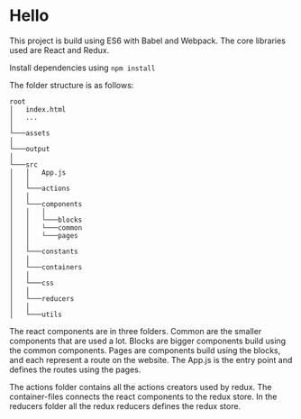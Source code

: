 # Hello
This project is build using ES6 with Babel and Webpack.
The core libraries used are React and Redux. 

Install dependencies using <code>npm install</code>

The folder structure is as follows:

```
root
│   index.html
│   ...   
│
└───assets
│
└───output   
│   
└───src  
│   │   App.js
│   │
│   └───actions  
│   │
│   └───components
│   │   │
│   │   └───blocks
│   │   └───common
│   │   └───pages
│   │    
│   └───constants
│   │    
│   └───containers
│   │    
│   └───css
│   │    
│   └───reducers
│   │    
│   └───utils
```

The react components are in three folders. 
Common are the smaller components that are used a lot. 
Blocks are bigger components build using the common components. 
Pages are components build using the blocks, and each represent a route on the website. 
The App.js is the entry point and defines the routes using the pages.

The actions folder contains all the actions creators used by redux. 
The container-files connects the react components to the redux store. 
In the reducers folder all the redux reducers defines the redux store. 
